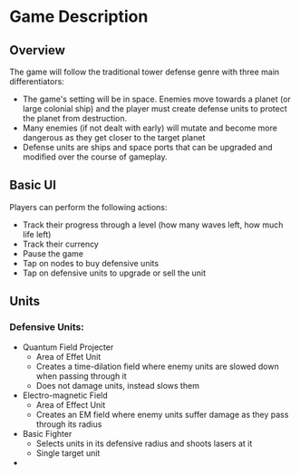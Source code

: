 # Game Description

## Overview

The game will follow the traditional tower defense genre with three main differentiators:

* The game's setting will be in space. Enemies move towards a planet (or large colonial ship) and the player must create defense units to protect the planet from destruction.
* Many enemies (if not dealt with early) will mutate and become more dangerous as they get closer to the target planet
* Defense units are ships and space ports that can be upgraded and modified over the course of gameplay.

## Basic UI

Players can perform the following actions:

* Track their progress through a level (how many waves left, how much life left)
* Track their currency
* Pause the game
* Tap on nodes to buy defensive units
* Tap on defensive units to upgrade or sell the unit

## Units

### Defensive Units:

* Quantum Field Projecter
  * Area of Effet Unit
  * Creates a time-dilation field where enemy units are slowed down when passing through it
  * Does not damage units, instead slows them
* Electro-magnetic Field 
  * Area of Effect Unit
  * Creates an EM field where enemy units suffer damage as they pass through its radius
* Basic Fighter
  * Selects units in its defensive radius and shoots lasers at it
  * Single target unit
* 
